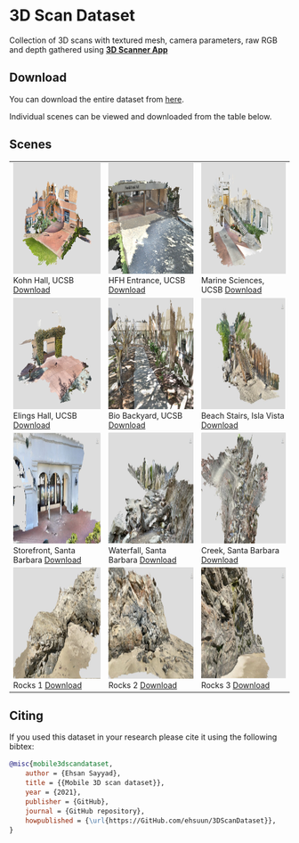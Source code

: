 # 3D Scan Dataset
Collection of 3D scans with textured mesh, camera parameters, raw RGB and depth gathered using [**3D Scanner App**](https://www.3dscannerapp.com/)

## Download

You can download the entire dataset from <a href="https://drive.google.com/drive/folders/1rRj1ngwwgzlQz2OzhlsorodbgjHnZWvA?usp=sharing">here</a>.

Individual scenes can be viewed and downloaded from the table below.

## Scenes


<table>
  <tr>
    <td>
    <a href="https://sketchfab.com/3d-models/kohn-hall-ucsb-46c950c803bc4ba6855c74cce95bb5ec"><img src="thumb/kohn.png"  alt="1" width = 350px height = 200px ></a>
    Kohn Hall, UCSB <a href="https://drive.google.com/file/d/11aVT_SL_NKOAfONzAcjNoODic7BMyWRV/view?usp=sharing">  Download </a>
    </td>
    <td>
    <a href="https://sketchfab.com/3d-models/harold-frank-hall-ucsb-02f960c7a26343ee816b643aedaeb0b4"><img src="thumb/hfh.PNG"  alt="1" width = 350px height = 200px ></a>
    HFH Entrance, UCSB <a href="https://drive.google.com/file/d/1g7pCB0Vpt632T7kj-25GvWymINfuk4bS/view?usp=sharing">  Download </a>
    </td>
    <td>
    <a href="https://sketchfab.com/3d-models/marine-sciences-staris-ucsb-f034d249c05c436d8e7e68970ea227b0"><img src="thumb/marine.PNG"  alt="1" width = 350px height = 200px ></a>
    Marine Sciences, UCSB <a href="https://drive.google.com/file/d/11xPCM6d0kK4cstfh2Oma8w96y8OnD4WV/view?usp=sharing">  Download </a>
    </td>
   </tr> 
   <tr>
    <td>
    <a href="https://sketchfab.com/3d-models/elings-hall-courtyard-ucsb-4bc868d2d09644bc822d011acb43e8da"><img src="thumb/courtyard.PNG"  alt="1" width = 350px height = 200px ></a>
    Elings Hall, UCSB <a href="https://drive.google.com/file/d/12vWCDb-WmRozpC3KhXOZOjyIejWzSl8I/view?usp=sharing">  Download </a>
    </td>
        <td>
    <a href="https://skfb.ly/onn8C"><img src="thumb/bio.PNG"  alt="1" width = 350px height = 200px ></a>
    Bio Backyard, UCSB <a href="https://drive.google.com/file/d/1ZgJ0yw0-Xv7r3H3n6yB6gff5HHaHRAIG/view?usp=sharing">  Download </a>
    </td>
        <td>
    <a href="https://sketchfab.com/3d-models/beach-stairs-0a2d759eb3db4d48b422b3c24df732bd"><img src="thumb/stairs.png"  alt="1" width = 350px height = 200px ></a>
    Beach Stairs, Isla Vista <a href="https://drive.google.com/file/d/1drKjNok7fx-1W_ORwGGJN8DlUBUgebMd/view?usp=sharing">  Download </a>
    </td>
  </tr>
     <tr>
    <td>
    <a href="https://sketchfab.com/3d-models/storefront-4162ba43514a47e6948b68a11ced64a0"><img src="thumb/storefront.png"  alt="1" width = 350px height = 200px ></a>
    Storefront, Santa Barbara <a href="https://drive.google.com/file/d/1k36UJ97MSROvmeAtzSV077s3PeDsZ5HJ/view?usp=sharing">  Download </a>
    </td>
        <td>
    <a href="https://sketchfab.com/3d-models/waterfall-1b5b5227d8714136b0b25810b7f65412"><img src="thumb/waterfall.png"  alt="1" width = 350px height = 200px ></a>
    Waterfall, Santa Barbara <a href="https://drive.google.com/file/d/1ApsrOCP7_LGBEUxJ1JWUoLNB7WgYP6EA/view?usp=sharing">  Download </a>
    </td>
            <td>
    <a href="https://sketchfab.com/3d-models/creek-2c88fb778e2c494fb749631fcff5e1f4"><img src="thumb/creek.png"  alt="1" width = 350px height = 200px ></a>
    Creek, Santa Barbara <a href="https://drive.google.com/file/d/12FYdvUN72N8T8daoB0nHNO299ML-80Xh/view?usp=sharing">  Download </a>
    </td>
  </tr>
    <tr>
    <td>
    <a href="https://sketchfab.com/3d-models/rock-1-ac702e73f8124c87a792c586aaca49e1"><img src="thumb/rock1.png"  alt="1" width = 350px height = 200px ></a>
    Rocks 1 <a href="https://drive.google.com/file/d/1P2KuQAm3qbaQREcXmUjDnFRXLsBaSZzD/view?usp=sharing">  Download </a>
    </td>
        <td>
    <a href="https://sketchfab.com/3d-models/beach-rock-rubble-13835c3280f343739e7021290fcb938e"><img src="thumb/rock2.png"  alt="1" width = 350px height = 200px ></a>
    Rocks 2 <a href="https://drive.google.com/file/d/1dmP0MrboluBtkQvrM8PXLx-CJWsQF5gj/view?usp=sharing">  Download </a>
    </td>
    <td>
    <a href="https://sketchfab.com/3d-models/beach-rock-wall-d944d9c8bd604a7690a6a6b094f64298"><img src="thumb/rock3.png"  alt="1" width = 350px height = 200px ></a>
    Rocks 3 <a href="https://drive.google.com/file/d/1BwiKJdI8wGMdUX4as0aYNUg0E7tVuG3J/view?usp=sharing">  Download </a>
    </td>
  </tr>

</table>


## Citing
If you used this dataset in your research please cite it using the following bibtex:

```bibtex
@misc{mobile3dscandataset,
    author = {Ehsan Sayyad},
    title = {{Mobile 3D scan dataset}},
    year = {2021},
    publisher = {GitHub},
    journal = {GitHub repository},
    howpublished = {\url{https://GitHub.com/ehsuun/3DScanDataset}},
}
```
